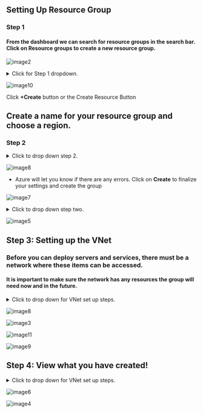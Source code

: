 ## Setting Up Resource Group

### Step 1

#### From the dashboard we can search for resource groups in the search bar. Click on Resource groups to create a new resource group.





![image2](https://user-images.githubusercontent.com/115432675/223289863-a527c45a-8f31-45c8-9864-b37ef01bd4a5.png)

<details>
  <summary>Click for Step 1 dropdown.</summary>
  
  <br>
  
1. Azure requires that you set up a resource group before you can set up anything else.
2. Use the Azure portal to create a resource group that will contain everything the development team needs.

</details>






![image10](https://user-images.githubusercontent.com/115432675/223291427-d9507fb8-787d-4237-870c-c2b327393701.png)

Click **+Create** button or the Create Resource Button








## Create a name for your resource group and choose a region. 

### Step 2

<details>
  <summary>Click to drop down step 2.</summary>
  
  <br>
 
1. Create name of your resource group and choose a region. 
2. Every resource you create after this must be created in the same region.
3. Click on **Review + create**
4. Go to resource groups in the top-right corner to view your new resource group
  
**Note:** When creating a resource group it is best practice to keep note of what region your group is in. This group's region is the East US, so I put EUS at the end of the resource group name (Exmple-Resourcegroup-EUS) for myself or whoever else is managing the server knows the region.
  
</details>


![image8](https://user-images.githubusercontent.com/115432675/223294082-f38e3513-056e-4ad2-aad7-3c168d09757d.png)




 - Azure will let you know if there are any errors. Click on **Create** to finalize your settings and create the group


![image7](https://user-images.githubusercontent.com/115432675/223298662-af6801a3-e7b4-46cb-88aa-bdf5493b9de2.png)

<details>
  <summary>Click to drop down step two.</summary>
  
  <br>
  

 
  

  
  </details>
  
  
  ![image5](https://user-images.githubusercontent.com/115432675/223300263-6f32b43f-fe1b-44fa-9a73-b811467ab879.png)
  
  
  
  ## Step 3: Setting up the VNet
  
  ### Before you can deploy servers and services, there must be a network where these items can be accessed. 
  
  #### It is important to make sure the network has any resources the group will need now and in the future.
 
 <details>
  <summary>Click to drop down for VNet set up steps.</summary>
  
  <br>
  
1. Return to the search bar and search network and **choose Virtual networks**
2. Click **+create** once in Virtual networks
3. IP adresses Keep Default
4. Keep security default we will secure our network with a security group later. 
5. Click **Create**
  
**Note:** tags will not need to be created
  
  </details>
  
  


![image8](https://user-images.githubusercontent.com/115432675/223301106-3fdc9312-0b31-412c-b93a-4b82218d7015.png)


![image3](https://user-images.githubusercontent.com/115432675/223302191-bfa47c42-9357-40b2-ab24-245ad91cc363.png)


![image11](https://user-images.githubusercontent.com/115432675/223302296-22d1590f-0121-4c6c-acdd-31fc32f1894e.png)


![image9](https://user-images.githubusercontent.com/115432675/223302681-2fe091b9-9fd1-4829-bfb2-54657d5089c8.png)


## Step 4: View what you have created!

 <details>
  <summary>Click to drop down for VNet set up steps.</summary>
  
  <br>
  
- Once you have created your resource group and VNet, return to the home screen and choose the resource group option
- See the list of Resource groups and click on the created resource group from the first step to find your virtual network.
- See your virtual network inside of your resource group
  
  </details>
  
  
  
  ![image6](https://user-images.githubusercontent.com/115432675/223303402-bd73f4d6-44a2-40de-85bd-f5d9822197b3.png)
  
  
  ![image4](https://user-images.githubusercontent.com/115432675/223303520-c83e5a72-75d5-4ad0-a63b-a02e140f406e.png)
  
  
  
